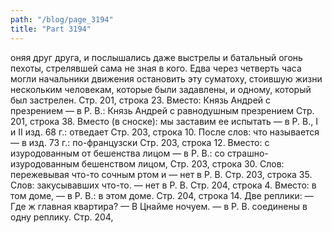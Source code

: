 ```yaml
---
path: "/blog/page_3194"
title: "Part 3194"
---
```


оняя друг друга, и послышались даже выстрелы и батальный огонь пехоты, стрелявшей сама не зная в кого. Едва через четверть часа могли начальники движения остановить эту суматоху, стоившую жизни нескольким человекам, которые были задавлены, и одному, который был застрелен.
Стр. 201, строка 23.
Вместо: Князь Андрей с презрением — в Р. В.: Князь Андрей с равнодушным презрением
Стр. 201, строка 38.
Вместо (в сноске): мы заставим ее испытать — в Р. В., I и II изд. 68 г.: отведает
Стр. 203, строка 10.
После слов: что называется — в изд. 73 г.: по-французски
Стр. 203, строка 12.
Вместо: с изуродованным от бешенства лицом — в Р. В.: со страшно-изуродованным бешенством лицом,
Стр. 203, строка 30.
Слов: пережевывая что-то сочным ртом и — нет в Р. В.
Стр. 203, строка 35.
Слов: закусывавших что-то. — нет в Р. В.
Стр. 204, строка 4.
Вместо: в том доме, — в Р. В.: в этом доме.
Стр. 204, строка 14.
Две реплики: — Где ж главная квартира? — В Цнайме ночуем. — в Р. В. соединены в одну реплику.
Стр. 204,
